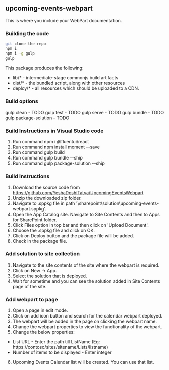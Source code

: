 ## upcoming-events-webpart

This is where you include your WebPart documentation.

### Building the code

```bash
git clone the repo
npm i
npm i -g gulp
gulp
```

This package produces the following:

* lib/* - intermediate-stage commonjs build artifacts
* dist/* - the bundled script, along with other resources
* deploy/* - all resources which should be uploaded to a CDN.

### Build options

gulp clean - TODO
gulp test - TODO
gulp serve - TODO
gulp bundle - TODO
gulp package-solution - TODO

### Build Instructions in Visual Studio code
1. Run command npm i @fluentui/react
2. Run command npm install moment --save
3. Run command gulp build
4. Run command gulp bundle --ship
5. Run command gulp package-solution --ship


### Build Instructions
1. Download the source code from https://github.com/YeshaDoshiTatva/UpcomingEventsWebpart
2. Unzip the downloaded zip folder.
3. Navigate to .sppkg file in path '\sharepoint\solution\upcoming-events-webpart.sppkg'.
4. Open the App Catalog site. Navigate to Site Contents and then to Apps for SharePoint folder.
5. Click Files option in top bar and then click on 'Upload Document'.
6. Choose the .sppkg file and click on OK.
7. Click on Deploy button and the package file will be added.
8. Check in the package file.

### Add solution to site collection
1. Navigate to the site contents of the site where the webpart is required.
2. Click on New -> App.
3. Select the solution that is deployed.
4. Wait for sometime and you can see the solution added in Site Contents page of the site.

### Add webpart to page
1. Open a page in edit mode.
2. Click on add icon button and search for the calendar webpart deployed.
3. The webpart will be added in the page on clicking the webpart name.
4. Change the webpart properties to view the functionality of the webpart.
5. Change the below properties:
* List URL - Enter the path till ListName (Eg: https://contoso/sites/sitename/Lists/listname)
* Number of items to be displayed - Enter integer
6. Upcoming Events Calendar list will be created. You can use that list.